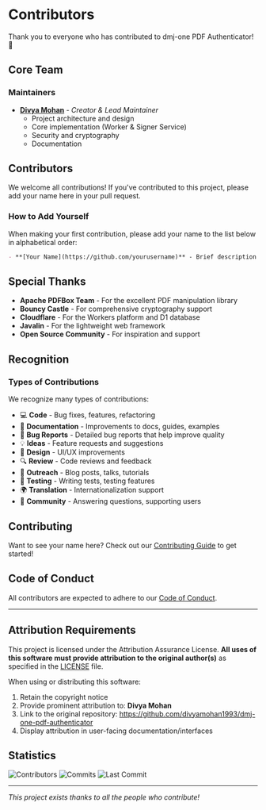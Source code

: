 # Contributors

Thank you to everyone who has contributed to dmj-one PDF Authenticator! 🎉

## Core Team

### Maintainers

- **[Divya Mohan](https://github.com/divyamohan1993)** - *Creator & Lead Maintainer*
  - Project architecture and design
  - Core implementation (Worker & Signer Service)
  - Security and cryptography
  - Documentation

## Contributors

<!-- Contributors will be listed here as they make contributions -->

We welcome all contributions! If you've contributed to this project, please add your name here in your pull request.

### How to Add Yourself

When making your first contribution, please add your name to the list below in alphabetical order:

```markdown
- **[Your Name](https://github.com/yourusername)** - Brief description of your contribution(s)
```

## Special Thanks

- **Apache PDFBox Team** - For the excellent PDF manipulation library
- **Bouncy Castle** - For comprehensive cryptography support
- **Cloudflare** - For the Workers platform and D1 database
- **Javalin** - For the lightweight web framework
- **Open Source Community** - For inspiration and support

## Recognition

### Types of Contributions

We recognize many types of contributions:

- 💻 **Code** - Bug fixes, features, refactoring
- 📖 **Documentation** - Improvements to docs, guides, examples
- 🐛 **Bug Reports** - Detailed bug reports that help improve quality
- 💡 **Ideas** - Feature requests and suggestions
- 🎨 **Design** - UI/UX improvements
- 🔍 **Review** - Code reviews and feedback
- 📢 **Outreach** - Blog posts, talks, tutorials
- 🧪 **Testing** - Writing tests, testing features
- 🌍 **Translation** - Internationalization support
- 💬 **Community** - Answering questions, supporting users

## Contributing

Want to see your name here? Check out our [Contributing Guide](CONTRIBUTING.md) to get started!

## Code of Conduct

All contributors are expected to adhere to our [Code of Conduct](CODE_OF_CONDUCT.md).

---

## Attribution Requirements

This project is licensed under the Attribution Assurance License. **All uses of this software must provide attribution to the original author(s)** as specified in the [LICENSE](LICENSE) file.

When using or distributing this software:
1. Retain the copyright notice
2. Provide prominent attribution to: **Divya Mohan**
3. Link to the original repository: https://github.com/divyamohan1993/dmj-one-pdf-authenticator
4. Display attribution in user-facing documentation/interfaces

## Statistics

<!-- GitHub stats will be automatically updated -->

![Contributors](https://img.shields.io/github/contributors/divyamohan1993/dmj-one-pdf-authenticator)
![Commits](https://img.shields.io/github/commit-activity/m/divyamohan1993/dmj-one-pdf-authenticator)
![Last Commit](https://img.shields.io/github/last-commit/divyamohan1993/dmj-one-pdf-authenticator)

---

*This project exists thanks to all the people who contribute!*
